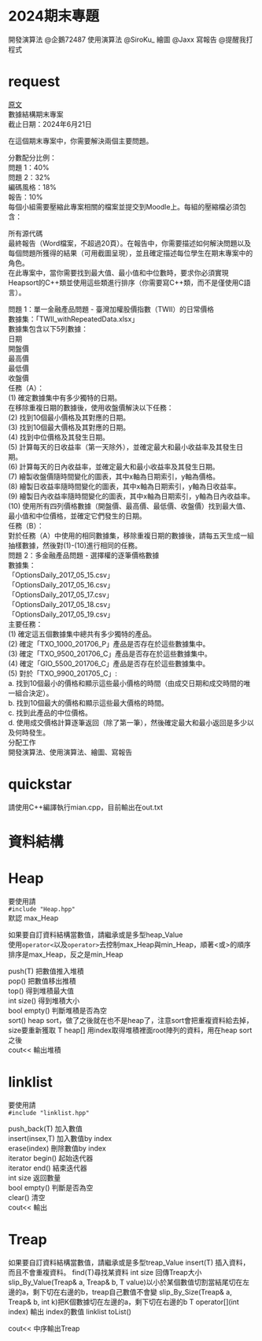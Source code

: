 # 2024期末專題
開發演算法 @企鵝72487 
使用演算法 @SiroKu_ 
繪圖 @Jaxx 
寫報告 @提醒我打程式
# request

[原文](NUK\Final\finalProject.pdf)  
數據結構期末專案  
截止日期：2024年6月21日  

在這個期末專案中，你需要解決兩個主要問題。  

分數配分比例：  
問題 1：40%  
問題 2：32%  
編碼風格：18%  
報告：10%  
每個小組需要壓縮此專案相關的檔案並提交到Moodle上。每組的壓縮檔必須包含：  

所有源代碼  
最終報告（Word檔案，不超過20頁）。在報告中，你需要描述如何解決問題以及每個問題所獲得的結果（可用截圖呈現），並且確定描述每位學生在期末專案中的角色。  
在此專案中，當你需要找到最大值、最小值和中位數時，要求你必須實現Heapsort的C++類並使用這些類進行排序（你需要寫C++類，而不是僅使用C語言）。  
  
問題 1：單一金融產品問題 - 臺灣加權股價指數（TWII）的日常價格  
數據集：「TWII_withRepeatedData.xlsx」  
數據集包含以下5列數據：  
日期  
開盤價  
最高價  
最低價  
收盤價  
任務（A）：  
(1) 確定數據集中有多少獨特的日期。  
在移除重複日期的數據後，使用收盤價解決以下任務：  
(2) 找到10個最小價格及其對應的日期。  
(3) 找到10個最大價格及其對應的日期。  
(4) 找到中位價格及其發生日期。  
(5) 計算每天的日收益率（第一天除外），並確定最大和最小收益率及其發生日期。  
(6) 計算每天的日內收益率，並確定最大和最小收益率及其發生日期。  
(7) 繪製收盤價隨時間變化的圖表，其中x軸為日期索引，y軸為價格。  
(8) 繪製日收益率隨時間變化的圖表，其中x軸為日期索引，y軸為日收益率。  
(9) 繪製日內收益率隨時間變化的圖表，其中x軸為日期索引，y軸為日內收益率。  
(10) 使用所有四列價格數據（開盤價、最高價、最低價、收盤價）找到最大值、最小值和中位價格，並確定它們發生的日期。  
任務（B）：  
對於任務（A）中使用的相同數據集，移除重複日期的數據後，請每五天生成一組抽樣數據，然後對(1)-(10)進行相同的任務。  
問題 2：多金融產品問題 - 選擇權的逐筆價格數據  
數據集：  
「OptionsDaily_2017_05_15.csv」  
「OptionsDaily_2017_05_16.csv」  
「OptionsDaily_2017_05_17.csv」  
「OptionsDaily_2017_05_18.csv」  
「OptionsDaily_2017_05_19.csv」  
主要任務：  
(1) 確定這五個數據集中總共有多少獨特的產品。  
(2) 確定「TXO_1000_201706_P」產品是否存在於這些數據集中。  
(3) 確定「TXO_9500_201706_C」產品是否存在於這些數據集中。  
(4) 確定「GIO_5500_201706_C」產品是否存在於這些數據集中。  
(5) 對於「TXO_9900_201705_C」:  
a. 找到10個最小的價格和顯示這些最小價格的時間（由成交日期和成交時間的唯一組合決定）。  
b. 找到10個最大的價格和顯示這些最大價格的時間。  
c. 找到此產品的中位價格。  
d. 使用成交價格計算逐筆返回（除了第一筆），然後確定最大和最小返回是多少以及何時發生。  
分配工作  
開發演算法、使用演算法、繪圖、寫報告  

# quickstar
  
請使用C++編譯執行mian.cpp，目前輸出在out.txt
# 資料結構
  
# Heap
  
要使用請  
`#include "Heap.hpp"`  
默認 max_Heap  
  
如果要自訂資料結構當數值，請繼承或是多型heap_Value   
使用`operator<`以及`operator>`去控制max_Heap與min_Heap，順著<或>的順序排序是max_Heap，反之是min_Heap    
    
push(T) 把數值推入堆積    
pop() 把數值移出推積  
top() 得到堆積最大值  
int size() 得到堆積大小  
bool empty() 判斷堆積是否為空  
sort() heap sort，做了之後就在也不是heap了，注意sort會把重複資料給去掉，size要重新獲取
T heap[] 用index取得堆積裡面root陣列的資料，用在heap sort之後  
cout<< 輸出堆積  


# linklist

要使用請  
`#include "linklist.hpp"`  
  

push_back(T) 加入數值  
insert(insex,T) 加入數值by index  
erase(index) 刪除數值by index  
iterator begin() 起始迭代器  
iterator end() 結束迭代器  
int size 返回數量  
bool empty() 判斷是否為空  
clear() 清空  
cout<< 輸出  


# Treap
如果要自訂資料結構當數值，請繼承或是多型treap_Value 
insert(T) 插入資料，而且不會重複資料。
find(T)尋找某資料
int size 回傳Treap大小
slip_By_Value(Treap<T>& a, Treap<T>& b, T value)以小於某個數值切割當結尾切在左邊的a，剩下切在右邊的b，treap自己數值不會變
slip_By_Size(Treap<T>& a, Treap<T>& b, int k)把K個數據切在左邊的a，剩下切在右邊的b
 T operator[](int index) 輸出 index的數值
linklist<T> toList()


cout<< 中序輸出Treap



